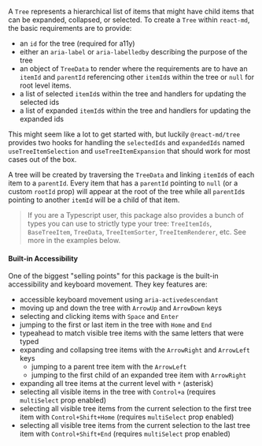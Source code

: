 A `Tree` represents a hierarchical list of items that might have child items
that can be expanded, collapsed, or selected. To create a `Tree` within
`react-md`, the basic requirements are to provide:

- an `id` for the tree (required for a11y)
- either an `aria-label` or `aria-labelledby` describing the purpose of the tree
- an object of `TreeData` to render where the requirements are to have an
  `itemId` and `parentId` referencing other `itemId`s within the tree or `null`
  for root level items.
- a list of selected `itemId`s within the tree and handlers for updating the
  selected ids
- a list of expanded `itemId`s within the tree and handlers for updating the
  expanded ids

This might seem like a lot to get started with, but luckily `@react-md/tree`
provides two hooks for handling the `selectedIds` and `expandedIds` named
`useTreeItemSelection` and `useTreeItemExpansion` that should work for most
cases out of the box.

A tree will be created by traversing the `TreeData` and linking `itemId`s of
each item to a `parentId`. Every item that has a `parentId` pointing to `null`
(or a custom `rootId` prop) will appear at the root of the tree while all
`parentId`s pointing to another `itemId` will be a child of that item.

> If you are a Typescript user, this package also provides a bunch of types you
> can use to strictly type your tree: `TreeItemIds`, `BaseTreeItem`, `TreeData`,
> `TreeItemSorter`, `TreeItemRenderer`, etc. See more in the examples below.

#### Built-in Accessibility

One of the biggest "selling points" for this package is the built-in
accessibility and keyboard movement. They key features are:

- accessible keyboard movement using `aria-activedescendant`
- moving up and down the tree with `ArrowUp` and `ArrowDown` keys
- selecting and clicking items with `Space` and `Enter`
- jumping to the first or last item in the tree with `Home` and `End`
- typeahead to match visible tree items with the same letters that were typed
- expanding and collapsing tree items with the `ArrowRight` and `ArrowLeft` keys
  - jumping to a parent tree item with the `ArrowLeft`
  - jumping to the first child of an expanded tree item with `ArrowRight`
- expanding all tree items at the current level with `*` (asterisk)
- selecting all visible items in the tree with `Control+a` (requires
  `multiSelect` prop enabled)
- selecting all visible tree items from the current selection to the first tree
  item with `Control+Shift+Home` (requires `multiSelect` prop enabled)
- selecting all visible tree items from the current selection to the last tree
  item with `Control+Shift+End` (requires `multiSelect` prop enabled)
